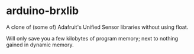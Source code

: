 # arduino-brxlib
A clone of (some of) Adafruit's Unified Sensor libraries without using float.

Will only save you a few kilobytes of program memory; next to nothing gained in dynamic memory.
